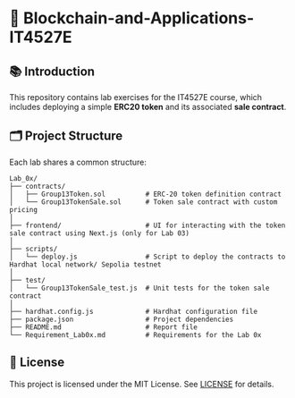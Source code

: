 # 🚀 Blockchain-and-Applications-IT4527E


## 📚 Introduction

This repository contains lab exercises for the IT4527E course, which includes deploying a simple **ERC20 token** and its associated **sale contract**. 

## 🗂️ Project Structure

Each lab shares a common structure:

```plaintext
Lab_0x/
├── contracts/
│   ├── Group13Token.sol          # ERC-20 token definition contract
│   └── Group13TokenSale.sol      # Token sale contract with custom pricing
│
├── frontend/                     # UI for interacting with the token sale contract using Next.js (only for Lab 03)
│  
├── scripts/ 
│   └── deploy.js                 # Script to deploy the contracts to Hardhat local network/ Sepolia testnet
│ 
├── test/
│   └── Group13TokenSale_test.js  # Unit tests for the token sale contract
│ 
├── hardhat.config.js             # Hardhat configuration file 
├── package.json                  # Project dependencies
├── README.md                     # Report file
└── Requirement_Lab0x.md          # Requirements for the Lab 0x
```

## 📝 License

This project is licensed under the MIT License. See [LICENSE](LICENSE) for details.
